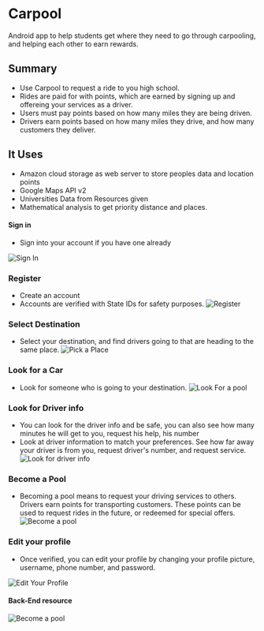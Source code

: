# Carpool
Android app to help students get where they need to go through carpooling, and helping each other to earn rewards.

## Summary
* Use Carpool to request a ride to you high school.
* Rides are paid for with points, which are earned by signing up and offereing your services as a driver.
* Users must pay points based on how many miles they are being driven.
* Drivers earn points based on how many miles they drive, and how many customers they deliver.


## It Uses
* Amazon cloud storage as web server to store peoples data and location points
* Google Maps API v2
* Universities Data from Resources given
* Mathematical analysis to get priority distance and places.

#### Sign in
* Sign into your account if you have one already

![Sign In](img/img1.png)

### Register
* Create an account
* Accounts are verified with State IDs for safety purposes.
![Register](img/img2.png)

### Select Destination 
* Select your destination, and find drivers going to that are heading to the same place.
![Pick a Place](img/img7.png)

### Look for a Car
* Look for someone who is going to your destination.
![Look For a pool](img/img3.png)

### Look for Driver info
* You can look for the driver info and be safe, you can also see how many minutes he will get to you, request his help, his number
* Look at driver information to match your preferences. See how far away your driver is from you, request driver's number, and request service.
![Look for driver info](img/img4.png)

### Become a Pool
* Becoming a pool means to request your driving services to others. Drivers earn points for transporting customers. These points can be used to request rides in the future, or redeemed for special offers.
![Become a pool](img/img5.png)

### Edit your profile
* Once verified, you can edit your profile by changing your profile picture, username, phone number, and password.

![Edit Your Profile](img/img6.png)


#### Back-End resource
![Become a pool](https://github.com/shubhamagiwal/carpool-backend)


